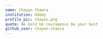 ```yaml
---
name: Chayan Chawra
institution: Udemy
profile_pic: chayan.png
quote: Be bold be courageous be your best
github_user: chayan-chawra
---
```

